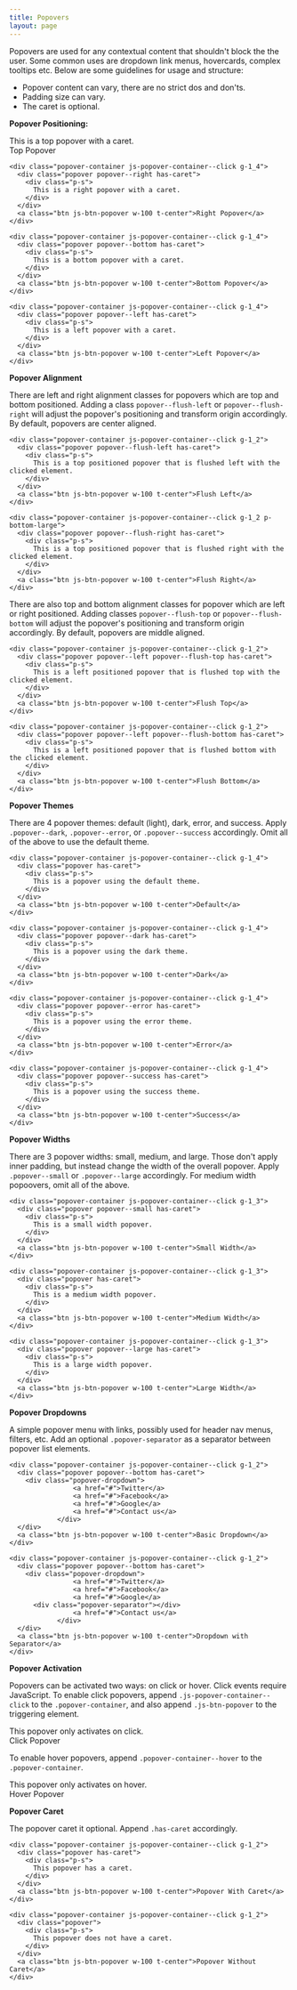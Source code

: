 ```yaml
---
title: Popovers
layout: page
---
```


<p class="bg-white">
  Popovers are used for any contextual content that shouldn't block the the user. Some common uses are dropdown link menus, hovercards, complex tooltips etc. Below are some guidelines for usage and structure:

  <ul class="list--bullets p-bottom-larger">
    <li>
      Popover content can vary, there are no strict dos and don'ts.
    </li>
    <li>
      Padding size can vary.
    </li>
    <li>
      The caret is optional.
    </li>
  </ul>
</p>

<section class="popover-position p-bottom-larger">

  <p><strong>Popover Positioning:</strong></p>

  <div class="container">
    <div class="popover-container js-popover-container--click g-1_4">
      <div class="popover has-caret">
        <div class="p-s">
          This is a top popover with a caret.
        </div>
      </div>
      <a class="btn js-btn-popover w-100 t-center">Top Popover</a>
    </div>

    <div class="popover-container js-popover-container--click g-1_4">
      <div class="popover popover--right has-caret">
        <div class="p-s">
          This is a right popover with a caret.
        </div>
      </div>
      <a class="btn js-btn-popover w-100 t-center">Right Popover</a>
    </div>

    <div class="popover-container js-popover-container--click g-1_4">
      <div class="popover popover--bottom has-caret">
        <div class="p-s">
          This is a bottom popover with a caret.
        </div>
      </div>
      <a class="btn js-btn-popover w-100 t-center">Bottom Popover</a>
    </div>

    <div class="popover-container js-popover-container--click g-1_4">
      <div class="popover popover--left has-caret">
        <div class="p-s">
          This is a left popover with a caret.
        </div>
      </div>
      <a class="btn js-btn-popover w-100 t-center">Left Popover</a>
    </div>
  </div>

</section>

<section class="popover-alignment p-bottom-larger">

  <p><strong>Popover Alignment</strong></p>

  <p>
    There are left and right alignment classes for popovers which are top and bottom positioned. Adding a class <code>popover--flush-left</code> or <code>popover--flush-right</code> will adjust the popover's positioning and transform origin accordingly. By default, popovers are center aligned.
  </p>

  <div class="container">

    <div class="popover-container js-popover-container--click g-1_2">
      <div class="popover popover--flush-left has-caret">
        <div class="p-s">
          This is a top positioned popover that is flushed left with the clicked element.
        </div>
      </div>
      <a class="btn js-btn-popover w-100 t-center">Flush Left</a>
    </div>

    <div class="popover-container js-popover-container--click g-1_2 p-bottom-large">
      <div class="popover popover--flush-right has-caret">
        <div class="p-s">
          This is a top positioned popover that is flushed right with the clicked element.
        </div>
      </div>
      <a class="btn js-btn-popover w-100 t-center">Flush Right</a>
    </div>

  </div>

  <p>
    There are also top and bottom alignment classes for popover which are left or right positioned. Adding classes <code>popover--flush-top</code> or <code>popover--flush-bottom</code> will adjust the popover's positioning and transform origin accordingly. By default, popovers are middle aligned.
  </p>

  <div class="container">

    <div class="popover-container js-popover-container--click g-1_2">
      <div class="popover popover--left popover--flush-top has-caret">
        <div class="p-s">
          This is a left positioned popover that is flushed top with the clicked element.
        </div>
      </div>
      <a class="btn js-btn-popover w-100 t-center">Flush Top</a>
    </div>

    <div class="popover-container js-popover-container--click g-1_2">
      <div class="popover popover--left popover--flush-bottom has-caret">
        <div class="p-s">
          This is a left positioned popover that is flushed bottom with the clicked element.
        </div>
      </div>
      <a class="btn js-btn-popover w-100 t-center">Flush Bottom</a>
    </div>

  </div>

</section>

<section class="popover-themes p-bottom-larger">

  <p><strong>Popover Themes</strong></p>

  <p>
    There are 4 popover themes: default (light), dark, error, and success. Apply <code>.popover--dark</code>, <code>.popover--error</code>, or <code>.popover--success</code> accordingly. Omit all of the above to use the default theme.
  </p>

  <div class="container">

    <div class="popover-container js-popover-container--click g-1_4">
      <div class="popover has-caret">
        <div class="p-s">
          This is a popover using the default theme.
        </div>
      </div>
      <a class="btn js-btn-popover w-100 t-center">Default</a>
    </div>

    <div class="popover-container js-popover-container--click g-1_4">
      <div class="popover popover--dark has-caret">
        <div class="p-s">
          This is a popover using the dark theme.
        </div>
      </div>
      <a class="btn js-btn-popover w-100 t-center">Dark</a>
    </div>

    <div class="popover-container js-popover-container--click g-1_4">
      <div class="popover popover--error has-caret">
        <div class="p-s">
          This is a popover using the error theme.
        </div>
      </div>
      <a class="btn js-btn-popover w-100 t-center">Error</a>
    </div>

    <div class="popover-container js-popover-container--click g-1_4">
      <div class="popover popover--success has-caret">
        <div class="p-s">
          This is a popover using the success theme.
        </div>
      </div>
      <a class="btn js-btn-popover w-100 t-center">Success</a>
    </div>

  </div>

</section>

<section class="popover-sizes p-bottom-larger">

  <p><strong>Popover Widths</strong></p>

  <p>
    There are 3 popover widths: small, medium, and large. Those don't apply inner padding, but instead change the width of the overall popover. Apply <code>.popover--small</code> or <code>.popover--large</code> accordingly. For medium width popoovers, omit all of the above.
  </p>

  <div class="container">

    <div class="popover-container js-popover-container--click g-1_3">
      <div class="popover popover--small has-caret">
        <div class="p-s">
          This is a small width popover.
        </div>
      </div>
      <a class="btn js-btn-popover w-100 t-center">Small Width</a>
    </div>

    <div class="popover-container js-popover-container--click g-1_3">
      <div class="popover has-caret">
        <div class="p-s">
          This is a medium width popover.
        </div>
      </div>
      <a class="btn js-btn-popover w-100 t-center">Medium Width</a>
    </div>

    <div class="popover-container js-popover-container--click g-1_3">
      <div class="popover popover--large has-caret">
        <div class="p-s">
          This is a large width popover.
        </div>
      </div>
      <a class="btn js-btn-popover w-100 t-center">Large Width</a>
    </div>

  </div>

</section>

<section class="popover-dropdowns p-bottom-larger">

  <p><strong>Popover Dropdowns</strong></p>

  <p>
    A simple popover menu with links, possibly used for header nav menus, filters, etc. Add an optional <code>.popover-separator</code> as a separator between popover list elements.
  </p>

  <div class="container">

    <div class="popover-container js-popover-container--click g-1_2">
      <div class="popover popover--bottom has-caret">
        <div class="popover-dropdown">
					<a href="#">Twitter</a>
					<a href="#">Facebook</a>
					<a href="#">Google</a>
					<a href="#">Contact us</a>
				</div>
      </div>
      <a class="btn js-btn-popover w-100 t-center">Basic Dropdown</a>
    </div>

    <div class="popover-container js-popover-container--click g-1_2">
      <div class="popover popover--bottom has-caret">
        <div class="popover-dropdown">
					<a href="#">Twitter</a>
					<a href="#">Facebook</a>
					<a href="#">Google</a>
          <div class="popover-separator"></div>
					<a href="#">Contact us</a>
				</div>
      </div>
      <a class="btn js-btn-popover w-100 t-center">Dropdown with Separator</a>
    </div>

  </div>

</section>

<section class="popover-hover p-bottom-larger">

  <p><strong>Popover Activation</strong></p>

  <p>
    Popovers can be activated two ways: on click or hover. Click events require JavaScript. To enable click popovers, append <code>.js-popover-container--click</code> to the <code>.popover-container</code>, and also append <code>.js-btn-popover</code> to the triggering element.
  </p>

  <div class="popover-container js-popover-container--click p-bottom-larger">
    <div class="popover has-caret">
      <div class="p-s">
        This popover only activates on click.
      </div>
    </div>
    <a class="btn js-btn-popover t-center">Click Popover</a>
  </div>

  <p>
    To enable hover popovers, append <code>.popover-container--hover</code> to the <code>.popover-container</code>.
  </p>

  <div class="popover-container popover-container--hover">
    <div class="popover has-caret">
      <div class="p-s">
        This popover only activates on hover.
      </div>
    </div>
    <a class="btn t-center">Hover Popover</a>
  </div>

</section>

<section class="popover-caret">

  <p><strong>Popover Caret</strong></p>

  <p>
    The popover caret it optional. Append <code>.has-caret</code> accordingly.
  </p>

  <div class="container">

    <div class="popover-container js-popover-container--click g-1_2">
      <div class="popover has-caret">
        <div class="p-s">
          This popover has a caret.
        </div>
      </div>
      <a class="btn js-btn-popover w-100 t-center">Popover With Caret</a>
    </div>

    <div class="popover-container js-popover-container--click g-1_2">
      <div class="popover">
        <div class="p-s">
          This popover does not have a caret.
        </div>
      </div>
      <a class="btn js-btn-popover w-100 t-center">Popover Without Caret</a>
    </div>

  </div>

</section>
